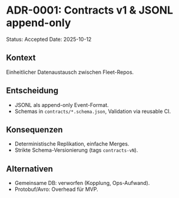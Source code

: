 # ADR-0001: Contracts v1 & JSONL append-only
Status: Accepted
Date: 2025-10-12

## Kontext
Einheitlicher Datenaustausch zwischen Fleet-Repos.

## Entscheidung
- JSONL als append-only Event-Format.
- Schemas in `contracts/*.schema.json`, Validation via reusable CI.

## Konsequenzen
- Deterministische Replikation, einfache Merges.
- Strikte Schema-Versionierung (tags `contracts-vN`).

## Alternativen
- Gemeinsame DB: verworfen (Kopplung, Ops-Aufwand).
- Protobuf/Avro: Overhead für MVP.

